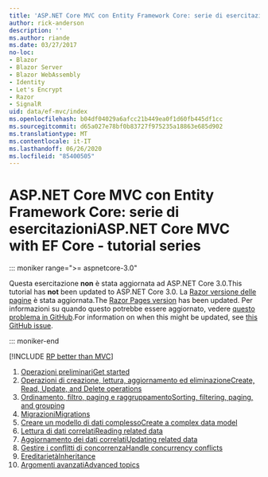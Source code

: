 ```yaml
---
title: 'ASP.NET Core MVC con Entity Framework Core: serie di esercitazioni'
author: rick-anderson
description: ''
ms.author: riande
ms.date: 03/27/2017
no-loc:
- Blazor
- Blazor Server
- Blazor WebAssembly
- Identity
- Let's Encrypt
- Razor
- SignalR
uid: data/ef-mvc/index
ms.openlocfilehash: b04df04029a6afcc21b449ea0f1d60fb445df1cc
ms.sourcegitcommit: d65a027e78bf0b83727f975235a18863e685d902
ms.translationtype: MT
ms.contentlocale: it-IT
ms.lasthandoff: 06/26/2020
ms.locfileid: "85400505"
---
```

# <a name="aspnet-core-mvc-with-ef-core---tutorial-series"></a><span data-ttu-id="a34ec-102">ASP.NET Core MVC con Entity Framework Core: serie di esercitazioni</span><span class="sxs-lookup"><span data-stu-id="a34ec-102">ASP.NET Core MVC with EF Core - tutorial series</span></span>

::: moniker range=">= aspnetcore-3.0"

<span data-ttu-id="a34ec-103">Questa esercitazione **non** è stata aggiornata ad ASP.NET Core 3.0.</span><span class="sxs-lookup"><span data-stu-id="a34ec-103">This tutorial has **not** been updated to ASP.NET Core 3.0.</span></span> <span data-ttu-id="a34ec-104">La [ Razor versione delle pagine](xref:data/ef-rp/intro) è stata aggiornata.</span><span class="sxs-lookup"><span data-stu-id="a34ec-104">The [Razor Pages version](xref:data/ef-rp/intro) has been updated.</span></span> <span data-ttu-id="a34ec-105">Per informazioni su quando questo potrebbe essere aggiornato, vedere [questo problema in GitHub](https://github.com/dotnet/AspNetCore.Docs/issues/13920).</span><span class="sxs-lookup"><span data-stu-id="a34ec-105">For information on when this might be updated, see [this GitHub issue](https://github.com/dotnet/AspNetCore.Docs/issues/13920).</span></span>

::: moniker-end

[!INCLUDE [RP better than MVC](../../includes/RP-EF/rp-over-mvc.md)]

1. [<span data-ttu-id="a34ec-106">Operazioni preliminari</span><span class="sxs-lookup"><span data-stu-id="a34ec-106">Get started</span></span>](xref:data/ef-mvc/intro)
1. [<span data-ttu-id="a34ec-107">Operazioni di creazione, lettura, aggiornamento ed eliminazione</span><span class="sxs-lookup"><span data-stu-id="a34ec-107">Create, Read, Update, and Delete operations</span></span>](xref:data/ef-mvc/crud)
1. [<span data-ttu-id="a34ec-108">Ordinamento, filtro, paging e raggruppamento</span><span class="sxs-lookup"><span data-stu-id="a34ec-108">Sorting, filtering, paging, and grouping</span></span>](xref:data/ef-mvc/sort-filter-page)
1. [<span data-ttu-id="a34ec-109">Migrazioni</span><span class="sxs-lookup"><span data-stu-id="a34ec-109">Migrations</span></span>](xref:data/ef-mvc/migrations)
1. [<span data-ttu-id="a34ec-110">Creare un modello di dati complesso</span><span class="sxs-lookup"><span data-stu-id="a34ec-110">Create a complex data model</span></span>](xref:data/ef-mvc/complex-data-model)
1. [<span data-ttu-id="a34ec-111">Lettura di dati correlati</span><span class="sxs-lookup"><span data-stu-id="a34ec-111">Reading related data</span></span>](xref:data/ef-mvc/read-related-data)
1. [<span data-ttu-id="a34ec-112">Aggiornamento dei dati correlati</span><span class="sxs-lookup"><span data-stu-id="a34ec-112">Updating related data</span></span>](xref:data/ef-mvc/update-related-data)
1. [<span data-ttu-id="a34ec-113">Gestire i conflitti di concorrenza</span><span class="sxs-lookup"><span data-stu-id="a34ec-113">Handle concurrency conflicts</span></span>](xref:data/ef-mvc/concurrency)
1. [<span data-ttu-id="a34ec-114">Ereditarietà</span><span class="sxs-lookup"><span data-stu-id="a34ec-114">Inheritance</span></span>](xref:data/ef-mvc/inheritance)
1. [<span data-ttu-id="a34ec-115">Argomenti avanzati</span><span class="sxs-lookup"><span data-stu-id="a34ec-115">Advanced topics</span></span>](xref:data/ef-mvc/advanced)
